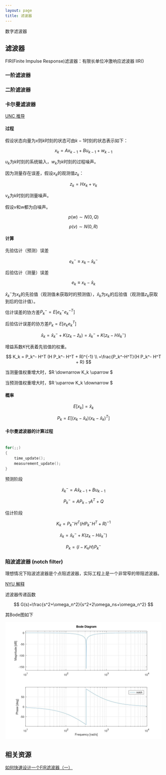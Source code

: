 ```yaml
---
layout: page
title: 滤波器
---
```


<!---
版本    日期    作者    描述
v1.0    2019.06.04  lous    文件创建

-->

数字滤波器

## 滤波器

FIR(Finite Impulse Response)滤波器：有限长单位冲激响应滤波器
IIR()

### 一阶滤波器

### 二阶滤波器

### 卡尔曼滤波器

[UNC 推导](https://www.cs.unc.edu/~welch/media/pdf/kalman_intro.pdf)


#### 过程

假设状态向量为$x$则$k$时刻的状态可由$k-1$时刻的状态表示如下：

$$
x_k=Ax_{k-1}+Bu_{k-1}+w_{k-1}
$$

$u_k$为$k$时刻的系统输入，$w_k$为$k$时刻的过程噪声。

因为测量存在误差，假设$x_k$的观测值$z_k$：

$$
z_k=Hx_k+v_k
$$

$v_k$为$k$时刻的测量噪声。

假设$v$和$w$都为白噪声。

$$
p(w) \sim N(0,Q)
$$

$$
p(v) \sim N(0,R)
$$

#### 计算

先验估计（预测）误差

$$
e_k^- \equiv x_k - \hat{x} _k^- 
$$

后验估计（测量）误差

$$
e_k \equiv x_k - \hat{x} _k 
$$

$\hat{x} _k^-$为$x_k$的先验值（观测值未获取时的预测值），$\hat{x} _k$为$x_k$的后验值（观测值$z_k$获取到后的估计值）。


估计误差的协方差$P_k^-=E[ e_k^- e_k^{-T}]$

后验估计误差的协方差$P_k=E[ e_k e_k^T]$

$$
\hat{x}_k=\hat{x}_k^- + K(z_k - \hat{z}_k)=\hat{x}_k^- + K(z_k - H \hat{x}_k^-)
$$

增益系数$K$代表着先验值的权重。

$$
K_k = P_k^- H^T (H P_k^- H^T + R)^{-1} \\
=\frac{P_k^-H^T}{H P_k^- H^T + R}
$$

当测量值权重增大时，$R \downarrow K_k \uparrow $

当预测值权重增大时，$R \uparrow K_k \downarrow $

#### 概率

$$
E[x_k] = \hat{x}_k
$$

$$
P_k = E[(x_k - \hat{x}_k)(x_k - \hat{x}_k)^T]
$$

#### 卡尔曼滤波器的计算过程

```c

for(;;)
{
    time_update();
    measurement_update();
}

```

预测阶段

$$
\hat{x}_k^- = A \hat{x}_{k-1} + B u_{k-1}
$$

$$
P_k^- = A P_{k-1} A^T + Q
$$

估计阶段

$$
K_k = P_k^- H^T (H P_k^- H^T + R)^{-1}
$$

$$
\hat{x}_k = \hat{x}_k^- + K(z_k - H \hat{x}_k^-)
$$

$$
P_k = (I - K_kH)P_k^-
$$

### 陷波滤波器 (notch filter)

理想情况下陷波滤波器是个点阻滤波器，实际工程上是一个非常窄的带阻滤波器。

[NYU 解释](engineering.nyu.edu/mechatronics/Control_Lab/Padmini/Fiberoptics/Notch_Filter.doc)

滤波器传递函数

$$
G(s)=\frac{s^2+\omega_n^2}{s^2+2\omega_ns+\omega_n^2}
$$

其Bode图如下

![bode图](../../project/pic/octave_NYU_notch_filter_bode_50hz.jpg)


## 相关资源

[如何快速设计一个FIR滤波器（一）](https://zhuanlan.zhihu.com/p/45138629)